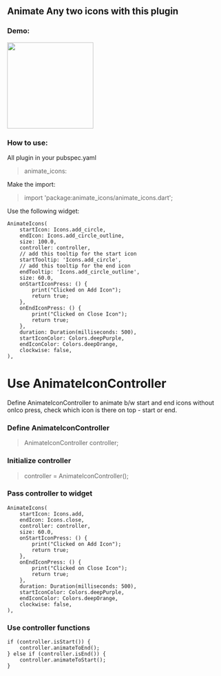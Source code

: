 ## Animate Any two icons with this plugin

### Demo:

<img src="https://raw.githubusercontent.com/Aman-Malhotra/animate_icons/main/demo/animate_icons.gif" height="200" />


### How to use:

All plugin in your pubspec.yaml 
    
> animate_icons:

Make the import:

> import 'package:animate_icons/animate_icons.dart';

Use the following widget:

    AnimateIcons(
        startIcon: Icons.add_circle,
        endIcon: Icons.add_circle_outline,
        size: 100.0,
        controller: controller,
        // add this tooltip for the start icon
        startTooltip: 'Icons.add_circle',
        // add this tooltip for the end icon
        endTooltip: 'Icons.add_circle_outline',
        size: 60.0,
        onStartIconPress: () {
            print("Clicked on Add Icon");
            return true;
        },
        onEndIconPress: () {
            print("Clicked on Close Icon");
            return true;
        },
        duration: Duration(milliseconds: 500),
        startIconColor: Colors.deepPurple,
        endIconColor: Colors.deepOrange,
        clockwise: false,
    ),


# Use AnimateIconController
Define AnimateIconController to animate b/w start and end icons without onIco press, check which icon is there on top - start or end.

### Define AnimateIconController
    
> AnimateIconController controller;

### Initialize controller    
    
> controller = AnimateIconController();

### Pass controller to widget 
```
AnimateIcons(
    startIcon: Icons.add,
    endIcon: Icons.close,
    controller: controller, 
    size: 60.0,
    onStartIconPress: () {
        print("Clicked on Add Icon");
        return true;
    },
    onEndIconPress: () {
        print("Clicked on Close Icon");
        return true;
    },
    duration: Duration(milliseconds: 500),
    startIconColor: Colors.deepPurple,
    endIconColor: Colors.deepOrange,
    clockwise: false,
),
```
### Use controller functions
``` 
if (controller.isStart()) {
    controller.animateToEnd();
} else if (controller.isEnd()) {
    controller.animateToStart();
}
```

